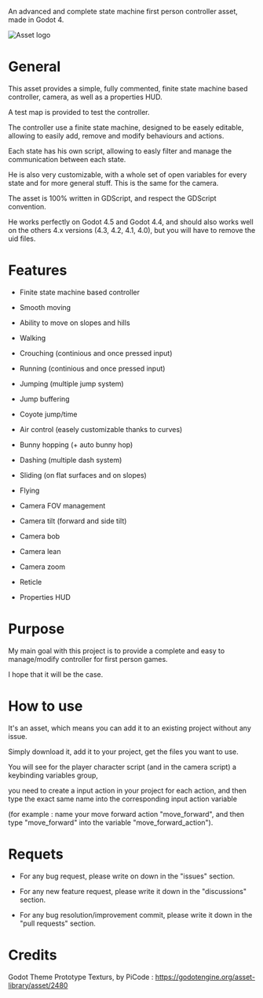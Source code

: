 







An advanced and complete state machine first person controller asset, made in Godot 4.


![Asset logo](https://raw.githubusercontent.com/Jeh3no/Godot-Advanced-FPS-Controller-Template/refs/heads/main/addons/Arts/logo.png)


# **General**


This asset provides a simple, fully commented, finite state machine based controller, camera, as well as a properties HUD.

A test map is provided to test the controller.

The controller use a finite state machine, designed to be easely editable, allowing to easily add, remove and modify behaviours and actions.

Each state has his own script, allowing to easly filter and manage the communication between each state.

He is also very customizable, with a whole set of open variables for every state and for more general stuff. This is the same for the camera.

The asset is 100% written in GDScript, and respect the GDScript convention.

He works perfectly on Godot 4.5 and Godot 4.4, and should also works well on the others 4.x versions (4.3, 4.2, 4.1, 4.0), but you will have to remove the uid files.


# **Features**


 - Finite state machine based controller
 - Smooth moving
 - Ability to move on slopes and hills
 - Walking
 - Crouching (continious and once pressed input)
 - Running (continious and once pressed input)
 - Jumping (multiple jump system)
 - Jump buffering
 - Coyote jump/time
 - Air control (easely customizable thanks to curves)
 - Bunny hopping (+ auto bunny hop)
 - Dashing (multiple dash system)
 - Sliding (on flat surfaces and on slopes)
 - Flying

 - Camera FOV management
 - Camera tilt (forward and side tilt)
 - Camera bob
 - Camera lean
 - Camera zoom
   
 - Reticle
 - Properties HUD

   
# **Purpose**


My main goal with this project is to provide a complete and easy to manage/modify controller for first person games.

I hope that it will be the case.


# **How to use**


It's an asset, which means you can add it to an existing project without any issue.

Simply download it, add it to your project, get the files you want to use.

You will see for the player character script (and in the camera script) a keybinding variables group,

you need to create a input action in your project for each action, and then type the exact same name into the corresponding input action variable

(for example : name your move forward action "move_forward", and then type "move_forward" into the variable "move_forward_action").


# **Requets**


- For any bug request, please write on down in the "issues" section.

- For any new feature request, please write it down in the "discussions" section.

- For any bug resolution/improvement commit, please write it down in the "pull requests" section.


# **Credits**

Godot Theme Prototype Texturs, by PiCode : https://godotengine.org/asset-library/asset/2480
 
 
